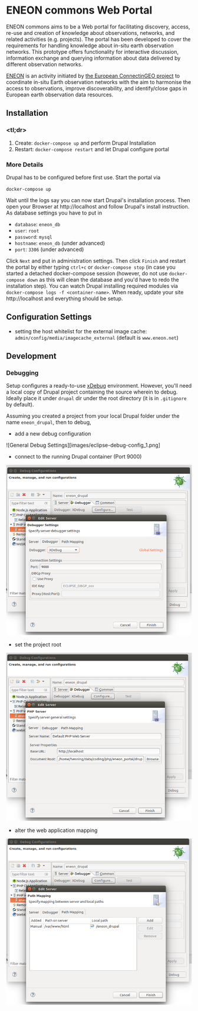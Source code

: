 # ENEON commons Web Portal

ENEON commons aims to be a Web portal for facilitating discovery, access, re-use and creation of knowledge about observations, networks, and related activities (e.g. projects). The portal has been developed to cover the requirements for handling knowledge about in-situ earth observation networks. This prototype offers functionality for interactive discussion, information exchange and querying information about data delivered by different observation networks.

[ENEON](http://www.eneon.net/) is an activity initiated by [the European ConnectinGEO project](http://www.connectingeo.net/) to coordinate in-situ Earth observation networks with the aim to harmonise the access to observations, improve discoverability, and identify/close gaps in European earth observation data resources.

## Installation

### <tl;dr>
1. Create: `docker-compose up` and perform Drupal Installation
2. Restart: `docker-compose restart` and let Drupal configure portal

### More Details
Drupal has to be configured before first use. Start the portal via

  `docker-compose up`

Wait until the logs say you can now start Drupal's installation
process. Then open your Browser at http://localhost and follow
Drupal's install instruction. As database settings you have to
put in

- `database`: `eneon_db`
- `user`: `root`
- `password`: `mysql`
- `hostname`: `eneon_db` (under advanced)
- `port`: `3306` (under advanced)

Click `Next` and put in administration settings. Then click `Finish` and
restart the portal by either typing `ctrl+c` or `docker-compose stop` (in
case you started a detached docker-compose session (however, do not use
`docker-compose down` as this will clean the database and you'd have to
redo the installation step). You can watch Drupal installing required
modules via `docker-compose logs -f <container-name>`. When ready, update
your site http://localhost and everything should be setup.

## Configuration Settings
- setting the host whitelist for the external image cache: `admin/config/media/imagecache_external` (default is `www.eneon.net`)


## Development
### Debugging
Setup configures a ready-to-use [xDebug](https://xdebug.org/) environment. However, you'll need a local copy of Drupal project containing the source wherein to debug. Ideally place it under `drupal` dir under the root directory (it is in `.gitignore` by default).

Assuming you created a project from your local Drupal folder under the name `eneon_drupal`, then to debug,

* add a new debug configuration

![General Debug Settings][images/eclipse-debug-config_1.png]

* connect to the running Drupal container (Port 9000)

<img alt="Debugger Connection Settings" src="images/eclipse-debug-config_2.png">

*  set the project root

<img alt="Debugger Connection Settings" src="images/eclipse-debug-config_3.png">

* alter the web application mapping

<img alt="Alter Web Application Mapping" src="images/eclipse-debug-config_4.png">
